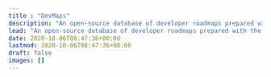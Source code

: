 ```yaml
---
title : "DevMaps"
description: "An open-source database of developer roadmaps prepared with the help of chatGPT."
lead: "An open-source database of developer roadmaps prepared with the help of chatGPT."
date: 2020-10-06T08:47:36+00:00
lastmod: 2020-10-06T08:47:36+00:00
draft: false
images: []
---
```

